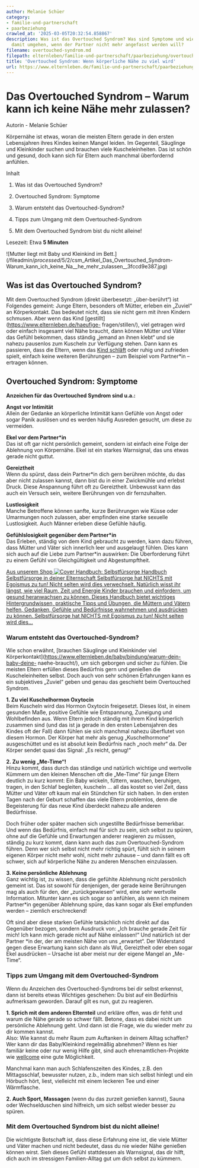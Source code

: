 ```yaml
---
author: Melanie Schüer
category:
- familie-und-partnerschaft
- paarbeziehung
crawled_at: '2025-03-05T20:32:54.858867'
description: Was ist das Overtouched Syndrom? Was sind Symptome und wie können Eltern
  damit umgehen, wenn der Partner nicht mehr angefasst werden will?
filename: overtouched-syndrom.md
filepath: elternleben/familie-und-partnerschaft/paarbeziehung/overtouched-syndrom.md
title: 'Overtouched Syndrom: Wenn körperliche Nähe zu viel wird'
url: https://www.elternleben.de/familie-und-partnerschaft/paarbeziehung/overtouched-syndrom/
---
```


#  Das Overtouched Syndrom – Warum kann ich keine Nähe mehr zulassen?

Autorin - Melanie Schüer

Körpernähe ist etwas, woran die meisten Eltern gerade in den ersten
Lebensjahren ihres Kindes keinen Mangel leiden. Im Gegenteil, Säuglinge und
Kleinkinder suchen und brauchen viele Kuscheleinheiten. Das ist schön und
gesund, doch kann sich für Eltern auch manchmal überfordernd anfühlen.

Inhalt

1. Was ist das Overtouched Syndrom?

2. Overtouched Syndrom: Symptome

3. Warum entsteht das Overtouched-Syndrom?

4. Tipps zum Umgang mit dem Overtouched-Syndrom

5. Mit dem Overtouched Syndrom bist du nicht alleine!

Lesezeit: Etwa **5 Minuten**

![Mutter liegt mit Baby und Kleinkind im
Bett.](/fileadmin/_processed_/5/2/csm_Artikel_Das_Overtouched_Syndrom-
Warum_kann_ich_keine_Na__he_mehr_zulassen__3fccd9e387.jpg)

##  Was ist das Overtouched Syndrom?

Mit dem Overtouched Syndrom (direkt überbesetzt: „über-berührt“) ist Folgendes
gemeint: Junge Eltern, besonders oft Mütter, erleben ein „Zuviel“ an
Körperkontakt. Das bedeutet nicht, dass sie nicht gern mit ihren Kindern
schmusen. Aber wenn das Kind [gestillt](https://www.elternleben.de/haeufige-
fragen/stillen/), viel getragen wird oder einfach insgesamt viel Nähe braucht,
dann können Mütter und Väter das Gefühl bekommen, dass ständig „jemand an
ihnen klebt“ und sie nahezu pausenlos zum Kuscheln zur Verfügung stehen. Dann
kann es passieren, dass die Eltern, wenn das [Kind
schläft](https://www.elternleben.de/haeufige-fragen/babyschlaf/) oder ruhig
und zufrieden spielt, einfach keine weiteren Berührungen – zum Beispiel vom
Partner*in – ertragen können.

##  Overtouched Syndrom: Symptome

**Anzeichen für das Overtouched Syndrom sind u.a.:**

**Angst vor Intimität**  
Allein der Gedanke an körperliche Intimität kann Gefühle von Angst oder sogar
Panik auslösen und es werden häufig Ausreden gesucht, um diese zu vermeiden.

**Ekel vor dem Partner*in**  
Das ist oft gar nicht persönlich gemeint, sondern ist einfach eine Folge der
Ablehnung von Körpernähe. Ekel ist ein starkes Warnsignal, das uns etwas
gerade nicht guttut.

**Gereiztheit**  
Wenn du spürst, dass dein Partner*in dich gern berühren möchte, du das aber
nicht zulassen kannst, dann bist du in einer Zwickmühle und erlebst Druck.
Diese Anspannung führt oft zu Gereiztheit. Unbewusst kann das auch ein Versuch
sein, weitere Berührungen von dir fernzuhalten.

**Lustlosigkeit**  
Manche Betroffene können sanfte, kurze Berührungen wie Küsse oder Umarmungen
noch zulassen, aber empfinden eine starke sexuelle Lustlosigkeit. Auch Männer
erleben diese Gefühle häufig.

**Gefühlslosigkeit gegenüber dem Partner*in**  
Das Erleben, ständig von dem Kind gebraucht zu werden, kann dazu führen, dass
Mütter und Väter sich innerlich leer und ausgelaugt fühlen. Dies kann sich
auch auf die Liebe zum Partner*in auswirken: Die Überforderung führt zu einem
Gefühl von Gleichgültigkeit und Abgestumpftheit.

[ Aus unserem Shop ![Cover Handbuch:
Selbstfürsorge](/fileadmin/_processed_/9/7/csm_Handbuch_Selbstfu__rsoge_teaser_689104781e.png)
Handbuch Selbstfürsorge in deiner Elternschaft Selbstfürsorge hat NICHTS mit
Egoismus zu tun! Nicht selten wird dies verwechselt. Natürlich wisst ihr
längst, wie viel Raum, Zeit und Energie Kinder brauchen und einfordern, um
gesund heranwachsen zu können. Dieses Handbuch bietet wichtiges
Hintergrundwissen, praktische Tipps und Übungen, die Müttern und Vätern
helfen, Gedanken, Gefühle und Bedürfnisse wahrnehmen und ausdrücken zu können.
Selbstfürsorge hat NICHTS mit Egoismus zu tun! Nicht selten wird dies…
](/shop/handbuch-selbstfuersorge/)

###  Warum entsteht das Overtouched-Syndrom?

Wie schon erwähnt, [brauchen Säuglinge und Kleinkinder viel
Körperkontakt](https://www.elternleben.de/baby/bindung/warum-dein-baby-deine-
naehe-braucht/), um sich geborgen und sicher zu fühlen. Die meisten Eltern
erfüllen dieses Bedürfnis gern und genießen die Kuscheleinheiten selbst. Doch
auch von sehr schönen Erfahrungen kann es ein subjektives „Zuviel“ geben und
genau das geschieht beim Overtouched Syndrom.

**1\. Zu viel Kuschelhormon Oxytocin**  
Beim Kuscheln wird das Hormon Oxytocin freigesetzt. Dieses löst, in einem
gesunden Maße, positive Gefühle wie Entspannung, Zuneigung und Wohlbefinden
aus. Wenn Eltern jedoch ständig mit ihrem Kind körperlich zusammen sind (und
das ist ja gerade in den ersten Lebensjahren des Kindes oft der Fall) dann
fühlen sie sich manchmal nahezu überflutet von diesem Hormon. Der Körper hat
mehr als genug „Kuschelhormone“ ausgeschüttet und es ist absolut kein
Bedürfnis nach „noch mehr“ da. Der Körper sendet quasi das Signal: „Es reicht,
genug!“

**2\. Zu wenig „Me-Time“!**  
Hinzu kommt, dass durch das ständige und natürlich wichtige und wertvolle
Kümmern um den kleinen Menschen oft die „Me-Time“ für junge Eltern deutlich zu
kurz kommt: Ein Baby wickeln, füttern, waschen, beruhigen, tragen, in den
Schlaf begleiten, kuscheln … all das kostet so viel Zeit, dass Mütter und
Väter oft kaum mal ein Stündchen für sich haben. In den ersten Tagen nach der
Geburt schaffen das viele Eltern problemlos, denn die Begeisterung für das
neue Kind überdeckt nahezu alle anderen Bedürfnisse.  
  
Doch früher oder später machen sich ungestillte Bedürfnisse bemerkbar. Und
wenn das Bedürfnis, einfach mal für sich zu sein, sich selbst zu spüren, ohne
auf die Gefühle und Erwartungen anderer reagieren zu müssen, ständig zu kurz
kommt, dann kann auch das zum Overtouched-Syndrom führen. Denn wer sich selbst
nicht mehr richtig spürt, fühlt sich in seinem eigenen Körper nicht mehr wohl,
nicht mehr zuhause – und dann fällt es oft schwer, sich auf körperliche Nähe
zu anderen Menschen einzulassen.

**3\. Keine persönliche Ablehnung**  
Ganz wichtig ist, zu wissen, dass die gefühlte Ablehnung nicht persönlich
gemeint ist. Das ist sowohl für denjenigen, der gerade keine Berührungen mag
als auch für den, der „zurückgewiesen“ wird, eine sehr wertvolle Information.
Mitunter kann es sich sogar so anfühlen, als wenn ich meinem Partner*in
gegenüber Ablehnung spüre, das kann sogar als Ekel empfunden werden – ziemlich
erschreckend!

Oft sind aber diese starken Gefühle tatsächlich nicht direkt auf das Gegenüber
bezogen, sondern Ausdruck von: „Ich brauche gerade Zeit für mich! Ich kann
mich gerade nicht auf Nähe einlassen!“ Und natürlich ist der Partner *in der,
der am meisten Nähe von uns „erwartet“. Der Widerstand gegen diese Erwartung
kann sich dann als Wut, Gereiztheit oder eben sogar Ekel ausdrücken – Ursache
ist aber meist nur der eigene Mangel an „Me-Time“.

###  Tipps zum Umgang mit dem Overtouched-Syndrom

Wenn du Anzeichen des Overtouched-Syndroms bei dir selbst erkennst, dann ist
bereits etwas Wichtiges geschehen: Du bist auf ein Bedürfnis aufmerksam
geworden. Darauf gilt es nun, gut zu reagieren.

**1\. Sprich mit dem anderen Elternteil** und erkläre offen, was dir fehlt und
warum die Nähe gerade so schwer fällt. Betone, dass es dabei nicht um
persönliche Ablehnung geht. Und dann ist die Frage, wie du wieder mehr zu dir
kommen kannst.  
Also: Wie kannst du mehr Raum zum Auftanken in deinem Alltag schaffen? Wer
kann dir das Baby/Kleinkind regelmäßig abnehmen? Wenn es hier familiär keine
oder nur wenig Hilfe gibt, sind auch ehrenamtlichen-Projekte wie
[wellcome](https://www.wellcome-online.de/) eine gute Möglichkeit.

Manchmal kann man auch Schlafenszeiten des Kindes, z.B. den Mittagsschlaf,
bewusster nutzen, z.b., indem man sich selbst hinlegt und ein Hörbuch hört,
liest, vielleicht mit einem leckeren Tee und einer Wärmflasche.

**2\. Auch Sport, Massagen** (wenn du das zurzeit genießen kannst), Sauna oder
Wechselduschen sind hilfreich, um sich selbst wieder besser zu spüren.

###  Mit dem Overtouched Syndrom bist du nicht alleine!

Die wichtigste Botschaft ist, dass diese Erfahrung eine ist, die viele Mütter
und Väter machen und nicht bedeutet, dass du nie wieder Nähe genießen können
wirst. Sieh dieses Gefühl stattdessen als Warnsignal, das dir hilft, dich auch
im stressigen Familien-Alltag gut um dich selbst zu kümmern.

